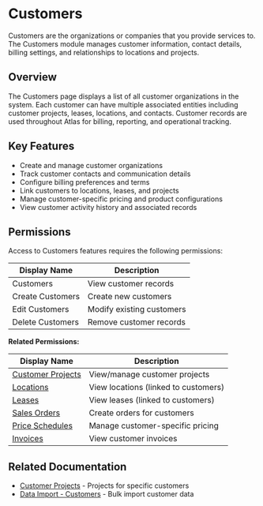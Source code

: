 # Customers

Customers are the organizations or companies that you provide services to. The Customers module manages customer information, contact details, billing settings, and relationships to locations and projects.

## Overview

The Customers page displays a list of all customer organizations in the system. Each customer can have multiple associated entities including customer projects, leases, locations, and contacts. Customer records are used throughout Atlas for billing, reporting, and operational tracking.

## Key Features

* Create and manage customer organizations
* Track customer contacts and communication details
* Configure billing preferences and terms
* Link customers to locations, leases, and projects
* Manage customer-specific pricing and product configurations
* View customer activity history and associated records

## Permissions

Access to Customers features requires the following permissions:

| Display Name | Description |
|--------------|-------------|
| Customers | View customer records |
| Create Customers | Create new customers |
| Edit Customers | Modify existing customers |
| Delete Customers | Remove customer records |

**Related Permissions:**

| Display Name | Description |
|--------------|-------------|
| [Customer Projects](CustomerProjects.md) | View/manage customer projects |
| [Locations](Locations.md) | View locations (linked to customers) |
| [Leases](Leases.md) | View leases (linked to customers) |
| [Sales Orders](../Distribution/SalesOrders.md) | Create orders for customers |
| [Price Schedules](../Product/PriceSchedules.md) | Manage customer-specific pricing |
| [Invoices](../Billing/Invoices.md) | View customer invoices |

## Related Documentation

* [Customer Projects](CustomerProjects.md) - Projects for specific customers
* [Data Import - Customers](../Imports/Customers.md) - Bulk import customer data

